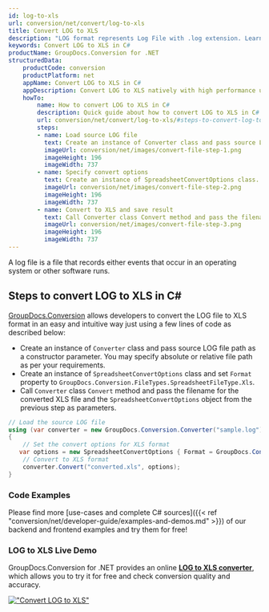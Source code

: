 ```yaml
---
id: log-to-xls
url: conversion/net/convert/log-to-xls
title: Convert LOG to XLS
description: "LOG format represents Log File with .log extension. Learn how to convert LOG to XLS file programmatically in C# language using GroupDocs.Conversion for .NET library."
keywords: Convert LOG to XLS in C#
productName: GroupDocs.Conversion for .NET
structuredData:
    productCode: conversion
    productPlatform: net
    appName: Convert LOG to XLS in C#
    appDescription: Convert LOG to XLS natively with high performance using C# language and server side GroupDocs.Conversion for .NET APIs, without the use of any software like Microsoft or Open Office.
    howTo:
        name: How to convert LOG to XLS in C# 
        description: Quick guide about how to convert LOG to XLS in C# with high performance and accuracy.
        url: conversion/net/convert/log-to-xls/#steps-to-convert-log-to-xls-in-c
        steps:
        - name: Load source LOG file 
          text: Create an instance of Converter class and pass source LOG file path as a constructor parameter. You may specify absolute or relative file path as per your requirements. 
          imageUrl: conversion/net/images/convert-file-step-1.png
          imageHeight: 196
          imageWidth: 737
        - name: Specify convert options 
          text: Create an instance of SpreadsheetConvertOptions class.
          imageUrl: conversion/net/images/convert-file-step-2.png
          imageHeight: 196
          imageWidth: 737
        - name: Convert to XLS and save result 
          text: Call Converter class Convert method and pass the filename for the converted HTML file and the SpreadsheetConvertOptions object from the previous step as parameters.
          imageUrl: conversion/net/images/convert-file-step-3.png
          imageHeight: 196
          imageWidth: 737
---
```


A log file is a file that records either events that occur in an operating system or other software runs.

## Steps to convert LOG to XLS in C#

[GroupDocs.Conversion](https://products.groupdocs.com/conversion/net) allows developers to convert the LOG file to XLS format in an easy and intuitive way just using a few lines of code as described below:

* Create an instance of `Converter` class and pass source LOG file path as a constructor parameter. You may specify absolute or relative file path as per your requirements. 
* Create an instance of `SpreadsheetConvertOptions` class and set `Format` property to `GroupDocs.Conversion.FileTypes.SpreadsheetFileType.Xls`.
* Call `Converter` class `Convert` method and pass the filename for the converted XLS file and the `SpreadsheetConvertOptions` object from the previous step as parameters.

```csharp
// Load the source LOG file
using (var converter = new GroupDocs.Conversion.Converter("sample.log"))
{
    // Set the convert options for XLS format
   var options = new SpreadsheetConvertOptions { Format = GroupDocs.Conversion.FileTypes.SpreadsheetFileType.Xls };
    // Convert to XLS format
    converter.Convert("converted.xls", options);
}
```

### Code Examples

Please find more [use-cases and complete C# sources]({{< ref "conversion/net/developer-guide/examples-and-demos.md" >}}) of our backend and frontend examples and try them for free!

### LOG to XLS Live Demo

GroupDocs.Conversion for .NET provides an online [**LOG to XLS converter**](https://products.groupdocs.app/conversion/log-to-xls), which allows you to try it for free and check conversion quality and accuracy.

[!["Convert LOG to XLS"](conversion/net/images/convert-to-xls/convert-log-to-xls.png)](https://products.groupdocs.app/conversion/log-to-xls)